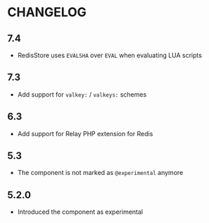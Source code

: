 CHANGELOG
=========

7.4
---

 * RedisStore uses `EVALSHA` over `EVAL` when evaluating LUA scripts

7.3
---

 * Add support for `valkey:` / `valkeys:` schemes

6.3
---

 * Add support for Relay PHP extension for Redis

5.3
---

 * The component is not marked as `@experimental` anymore

5.2.0
-----

 * Introduced the component as experimental
